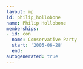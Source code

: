 ```yaml
---
layout: mp
id: philip_hollobone
name: Philip Hollobone
memberships:
- id: con
  name: Conservative Party
  start: '2005-06-28'
  end: 
autogenerated: true
---
```

